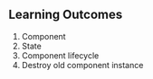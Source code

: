 ## Learning Outcomes
 
1. Component
2. State
3. Component lifecycle
4. Destroy old component instance